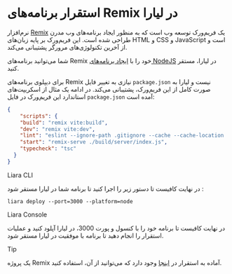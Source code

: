 # استقرار برنامه‌های Remix در لیارا

نرم‌افزار [Remix](https://github.com/remix-run/remix) یک فریم‌ورک توسعه وب است که به منظور ایجاد برنامه‌های وب مدرن طراحی شده است. این فریم‌ورک بر پایه زبان‌های HTML و CSS و JavaScript است و از آخرین تکنولوژی‌های مرورگر پشتیبانی می‌کند.

شما می‌توانید برنامه‌های Remix خود را با [ایجاد برنامه‌های NodeJS](../../how-tos/create-app.md) در لیارا، مستقر کنید.

برای دیپلوی برنامه‌های Remix نیازی به تغییر فایل `package.json` نیست و لیارا به صورت کامل از این فریم‌ورک، پشتیبانی می‌کند. در ادامه یک مثال از اسکریپت‌های استاندارد این فریم‌ورک در فایل `package.json` آمده است:

```json
{
    "scripts": {
    "build": "remix vite:build",
    "dev": "remix vite:dev",
    "lint": "eslint --ignore-path .gitignore --cache --cache-location ./node_modules/.cache/eslint .",
    "start": "remix-serve ./build/server/index.js",
    "typecheck": "tsc"
  }
}
```

Liara CLI

در نهایت کافیست تا دستور زیر را اجرا کنید تا برنامه شما در لیارا مستقر شود :

```
liara deploy --port=3000 --platform=node
```

Liara Console



در نهایت کافیست تا برنامه خود را با کنسول و پورت 3000، در لیارا آپلود کنید و عملیات استقرار را انجام دهید تا برنامه با موفقیت در لیارا مستقر شود. 

> [!TIP]
> یک پروژه Remix آماده به استقرار در [اینجا](https://github.com/liara-cloud/remix-getting-started) وجود دارد که می‌توانید از آن، استفاده کنید.



